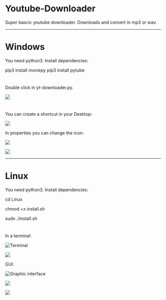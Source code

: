 # Youtube-Downloader
Super bascic youtube downloader. Downloads and convert in mp3 or wav. 
________________________________________________________________________________________________________


# Windows

You need python3. 
Install dependencies: 

pip3 install moviepy
pip3 install pytube

#

Double click in yt-downloader.py.


![](https://raw.githubusercontent.com/DeHerschel/Youtube-Downloader/main/assets/windowsgui.png)

#

You can create a shortcut in your Desktop:

![](https://raw.githubusercontent.com/DeHerschel/Youtube-Downloader/main/assets/shortcut.png)

In properties you can change the icon:

![](https://raw.githubusercontent.com/DeHerschel/Youtube-Downloader/main/assets/properties.png)

![](https://raw.githubusercontent.com/DeHerschel/Youtube-Downloader/main/assets/fullyt.png)



________________________________________________________________________________________________________

# Linux
You need python3. 
Install dependencies:


cd Linux

chmod +x install.sh

sudo ./install.sh

# 

In a terminal:

![Terminal](https://raw.githubusercontent.com/DeHerschel/Youtube-Downloader/main/assets/help.png)

![](https://raw.githubusercontent.com/DeHerschel/Youtube-Downloader/main/assets/terminal.png)



GUI:

![Graphic interface](https://raw.githubusercontent.com/DeHerschel/Youtube-Downloader/main/assets/basic.png)

![](https://raw.githubusercontent.com/DeHerschel/Youtube-Downloader/main/assets/downloading.png)

![](https://raw.githubusercontent.com/DeHerschel/Youtube-Downloader/main/assets/downloaded.png)



